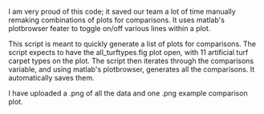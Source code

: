 I am very proud of this code; it saved our team a lot of time manually remaking combinations of plots for comparisons. It uses matlab's plotbrowser feater to toggle on/off various lines within a plot.

This script is meant to quickly generate a list of plots for comparisons. The script expects to have the all_turftypes.fig plot open, with 11 artificial turf carpet types on the plot.
The script then iterates through the comparisons variable, and using matlab's plotbrowser, generates all the comparisons. It automatically saves them.

I have uploaded a .png of all the data and one .png example comparison plot.
